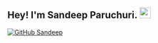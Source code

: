 ## Hey! I'm Sandeep Paruchuri. <img src="https://media.giphy.com/media/hvRJCLFzcasrR4ia7z/giphy.gif" width="25px">
[![GitHub Sandeep](https://img.shields.io/github/followers/ParuchuriSandeep?label=follow&style=social)](https://github.com/ParuchuriSandeep)


